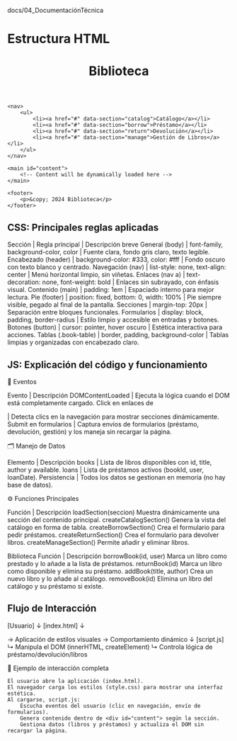 docs/04_DocumentaciónTécnica

# Estructura HTML

<html lang="es">
<head>
    <meta charset="UTF-8">
    <meta name="viewport" content="width=device-width, initial-scale=1.0">
    <title>Biblioteca</title>
    <link rel="stylesheet" href="style.css">
    <script src="script.js" type="module"></script>
    <script type="importmap">
        {
            "imports": {
                "uuid": "https://cdn.jsdelivr.net/npm/uuid@9.0.1/+esm"
            }
        }
    </script>
</head>
<body>
    <header>
        <h1>Biblioteca</h1>
    </header>

    <nav>
        <ul>
            <li><a href="#" data-section="catalog">Catálogo</a></li>
            <li><a href="#" data-section="borrow">Préstamo</a></li>
            <li><a href="#" data-section="return">Devolución</a></li>
            <li><a href="#" data-section="manage">Gestión de Libros</a></li>
        </ul>
    </nav>

    <main id="content">
        <!-- Content will be dynamically loaded here -->
    </main>

    <footer>
        <p>&copy; 2024 Biblioteca</p>
    </footer>
</body>
</html>

## CSS: Principales reglas aplicadas

Sección | Regla principal | Descripción breve
General (body) | font-family, background-color, color | Fuente clara, fondo gris claro, texto legible.
Encabezado (header) | background-color: #333, color: #fff | Fondo oscuro con texto blanco y centrado.
Navegación (nav) | list-style: none, text-align: center | Menú horizontal limpio, sin viñetas.
Enlaces (nav a) | text-decoration: none, font-weight: bold | Enlaces sin subrayado, con énfasis visual.
Contenido (main) | padding: 1em | Espaciado interno para mejor lectura.
Pie (footer) | position: fixed, bottom: 0, width: 100% | Pie siempre visible, pegado al final de la pantalla.
Secciones | margin-top: 20px | Separación entre bloques funcionales.
Formularios | display: block, padding, border-radius | Estilo limpio y accesible en entradas y botones.
Botones (button) | cursor: pointer, hover oscuro | Estética interactiva para acciones.
Tablas (.book-table) | border, padding, background-color | Tablas limpias y organizadas con encabezado claro.

## JS: Explicación del código y funcionamiento

📅 Eventos

Evento		 | 	Descripción
DOMContentLoaded | Ejecuta la lógica cuando el DOM está completamente cargado.
Click en enlaces de <nav> | Detecta clics en la navegación para mostrar secciones dinámicamente.
Submit en formularios | Captura envíos de formularios (préstamo, devolución, gestión) y los maneja sin recargar la página.

🗂️ Manejo de Datos

Elemento 	| 	Descripción
books | Lista de libros disponibles con id, title, author y available.
loans | Lista de préstamos activos (bookId, user, loanDate).
Persistencia | Todos los datos se gestionan en memoria (no hay base de datos).

⚙️ Funciones Principales

Función	 	|	Descripción
loadSection(seccion)	Muestra dinámicamente una sección del contenido principal.
createCatalogSection()	Genera la vista del catálogo en forma de tabla.
createBorrowSection()	Crea el formulario para pedir préstamos.
createReturnSection()	Crea el formulario para devolver libros.
createManageSection()	Permite añadir y eliminar libros.

Biblioteca
Función	 |	Descripción
borrowBook(id, user)	Marca un libro como prestado y lo añade a la lista de préstamos.
returnBook(id)	Marca un libro como disponible y elimina su préstamo.
addBook(title, author)	Crea un nuevo libro y lo añade al catálogo.
removeBook(id)	Elimina un libro del catálogo y su préstamo si existe.

## Flujo de Interacción

[Usuario]
   ↓
[index.html]
   ↓
<link rel="stylesheet" href="style.css">   → Aplicación de estilos visuales
<script src="script.js"></script>          → Comportamiento dinámico
   ↓
[script.js]
   ↳ Manipula el DOM (innerHTML, createElement)
   ↳ Controla lógica de préstamo/devolución/libros

🧩 Ejemplo de interacción completa

    El usuario abre la aplicación (index.html).
    El navegador carga los estilos (style.css) para mostrar una interfaz estética.
    Al cargarse, script.js:
        Escucha eventos del usuario (clic en navegación, envío de formularios).
        Genera contenido dentro de <div id="content"> según la sección.
        Gestiona datos (libros y préstamos) y actualiza el DOM sin recargar la página.